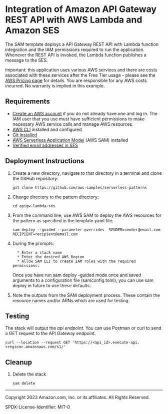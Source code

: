 # Integration of Amazon API Gateway REST API with AWS Lambda and Amazon SES

The SAM template deploys a API Gateway REST API with Lambda function integration and the IAM permissions required to run the application. Whenever the REST API is invoked, the Lambda function publishes a message to the SES. 

Important: this application uses various AWS services and there are costs associated with these services after the Free Tier usage - please see the [AWS Pricing page](https://aws.amazon.com/pricing/) for details. You are responsible for any AWS costs incurred. No warranty is implied in this example.

## Requirements


* [Create an AWS account](https://portal.aws.amazon.com/gp/aws/developer/registration/index.html) if you do not already have one and log in. The IAM user that you use must have sufficient permissions to make necessary AWS service calls and manage AWS resources.
* [AWS CLI](https://docs.aws.amazon.com/cli/latest/userguide/install-cliv2.html) installed and configured
* [Git Installed](https://git-scm.com/book/en/v2/Getting-Started-Installing-Git)
* [AWS Serverless Application Model](https://docs.aws.amazon.com/serverless-application-model/latest/developerguide/serverless-sam-cli-install.html) (AWS SAM) installed
* [Verified email addresses in SES](https://docs.aws.amazon.com/ses/latest/dg/creating-identities.html#just-verify-email-proc)

## Deployment Instructions


1. Create a new directory, navigate to that directory in a terminal and clone the GitHub repository:
    ``` 
    git clone https://github.com/aws-samples/serverless-patterns
    ``` 
    
2. Change directory to the pattern directory:
    ``` 
    cd apigw-lambda-ses
    ``` 
3. From the command line, use AWS SAM to deploy the AWS resources for the pattern as specified in the template.yaml file:
    ``` 
    sam deploy --guided --parameter-overrides  SENDER=sender@email.com RECIPIENT=recipient@email.com
    ``` 
4. During the prompts:
    
         * Enter a stack name
         * Enter the desired AWS Region
         * Allow SAM CLI to create IAM roles with the required permissions.
    
    Once you have run sam deploy -guided mode once and saved arguments to a configuration file (samconfig.toml), you can use sam deploy in future to use these defaults.
    
5. Note the outputs from the SAM deployment process. These contain the resource names and/or ARNs which are used for testing.
    

## Testing

The stack will output the *api endpoint*. You can use Postman or curl to send a GET request to the API Gateway endpoint.

```
curl --location --request GET 'https://<api_id>.execute-api.<region>.amazonaws.com/s1/'
```


## Cleanup


1. Delete the stack 
    ```
    sam delete
    ```

----
Copyright 2023 Amazon.com, Inc. or its affiliates. All Rights Reserved.

SPDX-License-Identifier: MIT-0
